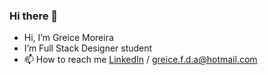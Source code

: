 ### Hi there 👋
- Hi, I’m Greice Moreira
- I’m Full Stack Designer student
- 📫 How to reach me [LinkedIn](https://www.linkedin.com/in/greice-franceschetti-de-andrade-moreira-7b2414b1/) / greice.f.d.a@hotmail.com


<!--
**GreiceMoreira/GreiceMoreira** is a ✨ _special_ ✨ repository because its `README.md` (this file) appears on your GitHub profile.

Here are some ideas to get you started:

- 🔭 I’m currently working on ...
- 🌱 I’m currently learning ...
- 👯 I’m looking to collaborate on ...
- 🤔 I’m looking for help with ...
- 💬 Ask me about ...
- 📫 How to reach me [LinkedIn](https://www.linkedin.com/in/greice-franceschetti-de-andrade-moreira-7b2414b1/) / greice.f.d.a@hotmail.com
- 😄 Pronouns: ...
- ⚡ Fun fact: ...
-->
